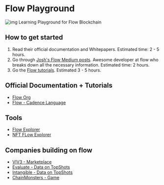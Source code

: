 # Flow Playground
![img](https://miro.medium.com/max/12502/1*LKxpdGoG8Nyl_x9QGCGK7Q.png)
Learning Playground for Flow Blockchain 

## How to get started
1. Read their official documentation and Whitepapers. Estimated time: 2 - 5 hours.
3. Go through [Josh's Flow Medium posts](https://joshuahannan.medium.com/). Awesome developer at flow who breaks down all the necessary information. Estimated time: 2 hours.
4. Go the [Flow tutorials](https://docs.onflow.org/cadence/tutorial/01-first-steps). Estimated 3 - 5 hours.

## Official Documentation + Tutorials
- [Flow Org](https://docs.onflow.org/)
- [Flow - Cadence Language](https://docs.onflow.org/cadence/language)

## Tools
- [Flow Explorer](https://flowscan.org/)
- [NFT FLow Explorer](https://www.cryptoslam.io/)

## Companies building on flow
- [VIV3 - Marketplace](https://viv3.com/)
- [Evaluate - Data on TopShots](https://evaluate.market/)
- [Intangible - Data on TopShots](https://intangible.market/Home.php)
- [ChainMonsters - Game](https://playchainmonsters.com/)
